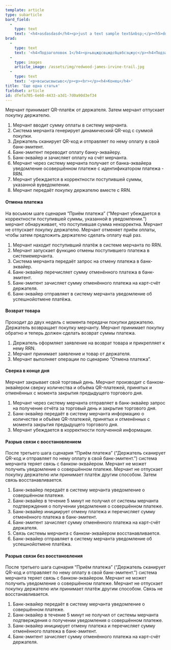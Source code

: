 ```yaml
---
template: article
type: subarticle
bard_field:
  -
    type: text
    text: '<h4>asdasdasd</h4><p>just a text sample text&nbsp;</p><h5>ddddd</h5><h6>ddd</h6><h4>qwdewdewc</h4>'
brad:
  -
    type: text
    text: '<h4>Подзаголовок 1</h4><p>ьвцждсвцждсбцвбсэцжус</p><h4>Подзаголовок 2</h4>'
  -
    type: images
    article_image: /assets/img/redwood-james-irvine-trail.jpg
  -
    type: text
    text: '<p>всысысвысывс</p><p><br></p><h4>Конец</h4>'
title: 'Еще одна статья'
fieldset: article
id: dfefa705-6e60-4433-a3d1-7d0a90d3ef34
---
```

<p>Мерчант принимает QR-платёж от держателя. Затем мерчант отпускает покупку держателю.
</p>
<ol>
	<li>Мерчант вводит сумму оплаты в систему мерчанта.</li>
	<li>Система мерчанта генерирует динамический QR-код с суммой покупки.</li>
	<li>Держатель сканирует QR-код и отправляет по нему оплату в свой банк-эмитент.</li>
	<li>Банк-эмитент переводит оплату банку-эквайеру.</li>
	<li>Банк-эквайер и зачисляет оплату на счёт мерчанта.</li>
	<li>Мерчант через систему мерчанта получает от банка-эквайера уведомление осовершённом платеже с идентификатором платежа - RRN.</li>
	<li>Мерчант убеждается в корректности поступившей суммы, указанной вуведомлении.</li>
	<li>Мерчант передаёт покупку держателю вместе с RRN.</li>
</ol>
<h4>Отмена платежа</h4>
<p>На восьмом шаге сценария “Приём платежа” (“Мерчант убеждается в корректности поступившей суммы, указанной в уведомлении.”) мерчант обнаруживает, что поступившая сумма некорректна. Мерчант не отпускает покупку держателю. Мерчант отменяет приём оплаты, чтобы затем предложить держателю сделать оплату ещё раз.
</p>
<ol>
	<li>Мерчант находит поступивший платёж в системе мерчанта по RRN.</li>
	<li>Мерчант запускает функцию отмены поступившего платежа в системемерчанта.</li>
	<li>Система мерчанта передаёт запрос на отмену платежа в банк-эквайер.</li>
	<li>Банк-эквайер перечисляет сумму отменённого платежа в банк-эмитент.</li>
	<li>Банк-эмитент зачисляет сумму отменённого платежа на карт-счёт держателя.</li>
	<li>Банк-эквайер отправляет в систему мерчанта уведомление об успешнойотмене платёжа.</li>
</ol>
<h4>Возврат товара</h4>
<p>Проходит до двух недель с момента передачи покупки держателю. Держатель возвращает покупку мерчанту. Мерчант принимает покупку обратно и теперь должен сделать возврат суммы платежа.
</p>
<ol>
	<li>Держатель оформляет заявление на возврат товара и прикрепляет к нему RRN.</li>
	<li>Мерчант принимает заявление и товар от держателя.</li>
	<li>Мерчант выполняет операции по сценарию “Отмена платежа”.</li>
</ol>
<h4>Сверка в конце дня</h4>
<p>Мерчант закрывает свой торговый день. Мерчант производит с банком-эквайером сверку количества и объёма QR-платежей, принятых и отменённых с момента закрытия предыдущего торгового дня.
</p>
<ol>
	<li>Мерчант через систему мерчанта отправляет в банк-эквайер запрос на получение отчёта за торговый день и закрытие торгового дня.</li>
	<li>Банк-эквайер передаёт в систему мерчанта информацию о количестве и объёме QR-платежей, принятых и отменённых с момента закрытия предыдущего торгового дня.</li>
	<li>Мерчант убеждается в корректности полученной информации.</li>
</ol>
<h4>Разрыв связи с восстановлением</h4>
<p>После третьего шага сценария “Приём платежа” (“Держатель сканирует QR-код и отправляет по нему оплату в свой банк-эмитент.”) система мерчанта теряет связь с банком-эквайером. Мерчант не может получить уведомление о совершённом платеже. Мерчант не отпускает покупку держателю или принимает платёж другим способом. Затем связь восстанавливается.
</p>
<ol>
	<li>Банк-эквайер передаёт в систему мерчанта уведомление о совершённом платеже.</li>
	<li>Банк-эквайер в течение 5 минут не получил от системы мерчанта подтверждения о получении уведомления о совершённом платеже.</li>
	<li>Банк-эквайер инициирует отмену платежа и перечисляет сумму отменённого платежа в банк-эмитент.</li>
	<li>Банк-эмитент зачисляет сумму отменённого платежа на карт-счёт держателя.</li>
	<li>Связь системы мерчанта с банком-эквайером восстанавливается.</li>
	<li>Банк-эквайер отправляет в систему мерчанта уведомление об успешнойотмене платёжа.</li>
</ol>
<h4>Разрыв связи без восстановления</h4>
<p>После третьего шага сценария “Приём платежа” (“Держатель сканирует QR-код и отправляет по нему оплату в свой банк-эмитент.”) система мерчанта теряет связь с банком-эквайером. Мерчант не может получить уведомление о совершённом платеже. Мерчант не отпускает покупку держателю или принимает платёж другим способом. Связь не восстанавливается.
</p>
<ol>
	<li>Банк-эквайер передаёт в систему мерчанта уведомление о совершённом платеже.</li>
	<li>Банк-эквайер в течение 5 минут не получил от системы мерчанта подтверждения о получении уведомления о совершённом платеже.</li>
	<li>Банк-эквайер инициирует отмену платежа и перечисляет сумму отменённого платежа в банк-эмитент.</li>
	<li>Банк-эмитент зачисляет сумму отменённого платежа на карт-счёт держателя.</li>
</ol>
